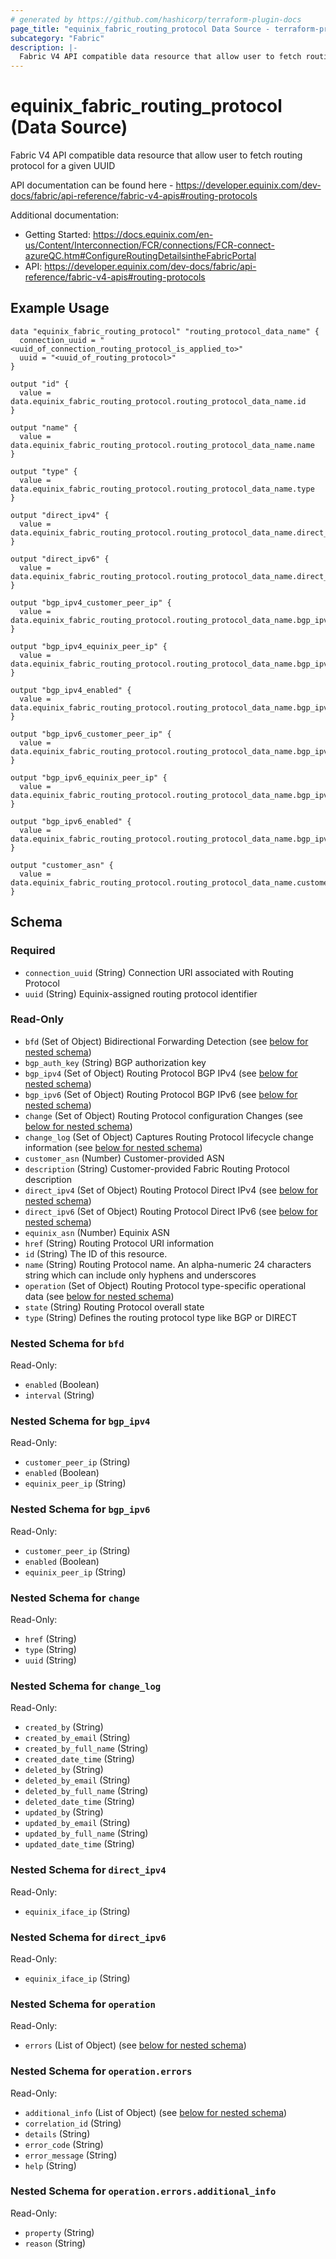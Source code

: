 ```yaml
---
# generated by https://github.com/hashicorp/terraform-plugin-docs
page_title: "equinix_fabric_routing_protocol Data Source - terraform-provider-equinix"
subcategory: "Fabric"
description: |-
  Fabric V4 API compatible data resource that allow user to fetch routing protocol for a given UUID
---
```


# equinix_fabric_routing_protocol (Data Source)

Fabric V4 API compatible data resource that allow user to fetch routing protocol for a given UUID

API documentation can be found here - https://developer.equinix.com/dev-docs/fabric/api-reference/fabric-v4-apis#routing-protocols

Additional documentation:
* Getting Started: <https://docs.equinix.com/en-us/Content/Interconnection/FCR/connections/FCR-connect-azureQC.htm#ConfigureRoutingDetailsintheFabricPortal>
* API: <https://developer.equinix.com/dev-docs/fabric/api-reference/fabric-v4-apis#routing-protocols>

## Example Usage

```hcl
data "equinix_fabric_routing_protocol" "routing_protocol_data_name" {
  connection_uuid = "<uuid_of_connection_routing_protocol_is_applied_to>"
  uuid = "<uuid_of_routing_protocol>"
}

output "id" {
  value = data.equinix_fabric_routing_protocol.routing_protocol_data_name.id
}

output "name" {
  value = data.equinix_fabric_routing_protocol.routing_protocol_data_name.name
}

output "type" {
  value = data.equinix_fabric_routing_protocol.routing_protocol_data_name.type
}

output "direct_ipv4" {
  value = data.equinix_fabric_routing_protocol.routing_protocol_data_name.direct_ipv4.0.equinix_iface_ip
}

output "direct_ipv6" {
  value = data.equinix_fabric_routing_protocol.routing_protocol_data_name.direct_ipv6.0.equinix_iface_ip
}

output "bgp_ipv4_customer_peer_ip" {
  value = data.equinix_fabric_routing_protocol.routing_protocol_data_name.bgp_ipv4.0.customer_peer_ip
}

output "bgp_ipv4_equinix_peer_ip" {
  value = data.equinix_fabric_routing_protocol.routing_protocol_data_name.bgp_ipv4.0.equinix_peer_ip
}

output "bgp_ipv4_enabled" {
  value = data.equinix_fabric_routing_protocol.routing_protocol_data_name.bgp_ipv4.0.enabled
}

output "bgp_ipv6_customer_peer_ip" {
  value = data.equinix_fabric_routing_protocol.routing_protocol_data_name.bgp_ipv6.0.customer_peer_ip
}

output "bgp_ipv6_equinix_peer_ip" {
  value = data.equinix_fabric_routing_protocol.routing_protocol_data_name.bgp_ipv6.0.equinix_peer_ip
}

output "bgp_ipv6_enabled" {
  value = data.equinix_fabric_routing_protocol.routing_protocol_data_name.bgp_ipv6.0.enabled
}

output "customer_asn" {
  value = data.equinix_fabric_routing_protocol.routing_protocol_data_name.customer_asn
}
```

<!-- schema generated by tfplugindocs -->
## Schema

### Required

- `connection_uuid` (String) Connection URI associated with Routing Protocol
- `uuid` (String) Equinix-assigned routing protocol identifier

### Read-Only

- `bfd` (Set of Object) Bidirectional Forwarding Detection (see [below for nested schema](#nestedatt--bfd))
- `bgp_auth_key` (String) BGP authorization key
- `bgp_ipv4` (Set of Object) Routing Protocol BGP IPv4 (see [below for nested schema](#nestedatt--bgp_ipv4))
- `bgp_ipv6` (Set of Object) Routing Protocol BGP IPv6 (see [below for nested schema](#nestedatt--bgp_ipv6))
- `change` (Set of Object) Routing Protocol configuration Changes (see [below for nested schema](#nestedatt--change))
- `change_log` (Set of Object) Captures Routing Protocol lifecycle change information (see [below for nested schema](#nestedatt--change_log))
- `customer_asn` (Number) Customer-provided ASN
- `description` (String) Customer-provided Fabric Routing Protocol description
- `direct_ipv4` (Set of Object) Routing Protocol Direct IPv4 (see [below for nested schema](#nestedatt--direct_ipv4))
- `direct_ipv6` (Set of Object) Routing Protocol Direct IPv6 (see [below for nested schema](#nestedatt--direct_ipv6))
- `equinix_asn` (Number) Equinix ASN
- `href` (String) Routing Protocol URI information
- `id` (String) The ID of this resource.
- `name` (String) Routing Protocol name. An alpha-numeric 24 characters string which can include only hyphens and underscores
- `operation` (Set of Object) Routing Protocol type-specific operational data (see [below for nested schema](#nestedatt--operation))
- `state` (String) Routing Protocol overall state
- `type` (String) Defines the routing protocol type like BGP or DIRECT

<a id="nestedatt--bfd"></a>
### Nested Schema for `bfd`

Read-Only:

- `enabled` (Boolean)
- `interval` (String)


<a id="nestedatt--bgp_ipv4"></a>
### Nested Schema for `bgp_ipv4`

Read-Only:

- `customer_peer_ip` (String)
- `enabled` (Boolean)
- `equinix_peer_ip` (String)


<a id="nestedatt--bgp_ipv6"></a>
### Nested Schema for `bgp_ipv6`

Read-Only:

- `customer_peer_ip` (String)
- `enabled` (Boolean)
- `equinix_peer_ip` (String)


<a id="nestedatt--change"></a>
### Nested Schema for `change`

Read-Only:

- `href` (String)
- `type` (String)
- `uuid` (String)


<a id="nestedatt--change_log"></a>
### Nested Schema for `change_log`

Read-Only:

- `created_by` (String)
- `created_by_email` (String)
- `created_by_full_name` (String)
- `created_date_time` (String)
- `deleted_by` (String)
- `deleted_by_email` (String)
- `deleted_by_full_name` (String)
- `deleted_date_time` (String)
- `updated_by` (String)
- `updated_by_email` (String)
- `updated_by_full_name` (String)
- `updated_date_time` (String)


<a id="nestedatt--direct_ipv4"></a>
### Nested Schema for `direct_ipv4`

Read-Only:

- `equinix_iface_ip` (String)


<a id="nestedatt--direct_ipv6"></a>
### Nested Schema for `direct_ipv6`

Read-Only:

- `equinix_iface_ip` (String)


<a id="nestedatt--operation"></a>
### Nested Schema for `operation`

Read-Only:

- `errors` (List of Object) (see [below for nested schema](#nestedobjatt--operation--errors))

<a id="nestedobjatt--operation--errors"></a>
### Nested Schema for `operation.errors`

Read-Only:

- `additional_info` (List of Object) (see [below for nested schema](#nestedobjatt--operation--errors--additional_info))
- `correlation_id` (String)
- `details` (String)
- `error_code` (String)
- `error_message` (String)
- `help` (String)

<a id="nestedobjatt--operation--errors--additional_info"></a>
### Nested Schema for `operation.errors.additional_info`

Read-Only:

- `property` (String)
- `reason` (String)
